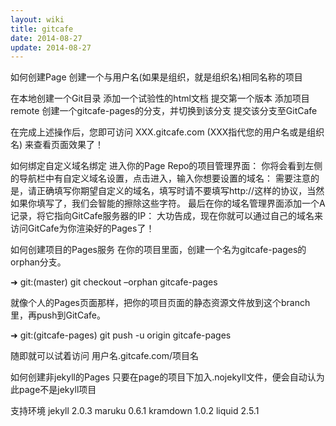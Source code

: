 ```yaml
---
layout: wiki
title: gitcafe
date: 2014-08-27
update: 2014-08-27
---
```




如何创建Page
创建一个与用户名(如果是组织，就是组织名)相同名称的项目

在本地创建一个Git目录
添加一个试验性的html文档
提交第一个版本
添加项目remote
创建一个gitcafe-pages的分支，并切换到该分支
提交该分支至GitCafe


在完成上述操作后，您即可访问 XXX.gitcafe.com (XXX指代您的用户名或是组织名) 来查看页面效果了！

如何绑定自定义域名绑定
进入你的Page Repo的项目管理界面： 
你将会看到左侧的导航栏中有自定义域名设置，点击进入，输入你想要设置的域名： 需要注意的是，请正确填写你期望自定义的域名，填写时请不要填写http://这样的协议，当然如果你填写了，我们会智能的擦除这些字符。
最后在你的域名管理界面添加一个A记录，将它指向GitCafe服务器的IP： 
大功告成，现在你就可以通过自己的域名来访问GitCafe为你渲染好的Pages了！

如何创建项目的Pages服务
在你的项目里面，创建一个名为gitcafe-pages的orphan分支。

➜ git:(master) git checkout –orphan gitcafe-pages

就像个人的Pages页面那样，把你的项目页面的静态资源文件放到这个branch里，再push到GitCafe。

➜ git:(gitcafe-pages) git push -u origin gitcafe-pages

随即就可以试着访问 用户名.gitcafe.com/项目名

如何创建非jekyll的Pages
只要在page的项目下加入.nojekyll文件，便会自动认为此page不是jekyll项目

支持环境
jekyll 2.0.3
maruku 0.6.1
kramdown 1.0.2
liquid 2.5.1
